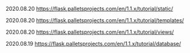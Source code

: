 
2020.08.20
https://flask.palletsprojects.com/en/1.1.x/tutorial/static/

2020.08.20
https://flask.palletsprojects.com/en/1.1.x/tutorial/templates/

2020.08.20
https://flask.palletsprojects.com/en/1.1.x/tutorial/views/

2020.08.19
https://flask.palletsprojects.com/en/1.1.x/tutorial/database/

